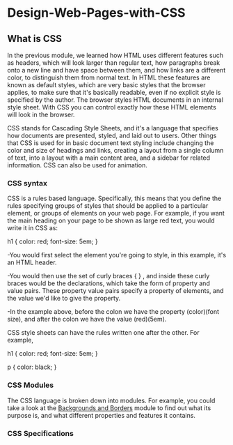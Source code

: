 # Design-Web-Pages-with-CSS

## What is CSS

In the previous module, we learned how HTML uses different features such as headers, which will look larger than regular text, how paragraphs break onto a new line and have space between them, and how links are a different color, to distinguish them from normal text. In HTML these features are known as default styles, which are very basic styles that the browser applies, to make sure that it's basically readable, even if no explicit style is specified by the author. The browser styles HTML documents in an internal style sheet. With CSS you can control exactly how these HTML elements will look in the browser.  

CSS stands for Cascading Style Sheets, and it's a language that specifies how documents are presented, styled, and laid out to users. Other things that CSS is used for in basic document text styling include changing the color and size of headings and links, creating a layout from a single column of text, into a layout with a main content area, and a sidebar for related information. CSS can also be used for animation. 

### CSS syntax

CSS is a rules based language. Specifically, this means that you define the rules specifying groups of styles that should be applied to a particular element, or groups of elements on your web page. For example, if you want the main heading on your page to be shown as large red text, you would write it in CSS as:

h1 {
    color: red;
    font-size: 5em;
}

-You would first select the element you're going to style, in this example, it's an HTML header.

-You would then use the set of curly braces { } , and inside these curly braces would be the declarations, which take the form of property and value pairs. These property value pairs specify a property of elements, and the value we'd like to give the property.

-In the example above, before the colon we have the property (color)(font size), and after the colon we have the value (red)(5em). 

CSS style sheets can have the rules written one after the other. For example,

h1 {
    color: red;
    font-size: 5em;
}

p {
    color: black;
}

### CSS Modules

The CSS language is broken down into modules. For example, you could take a look at the [Backgrounds and Borders](https://developer.mozilla.org/en-US/docs/Web/CSS/CSS_Backgrounds_and_Borders) module to find out what its purpose is, and what different properties and features it contains. 

### CSS Specifications
